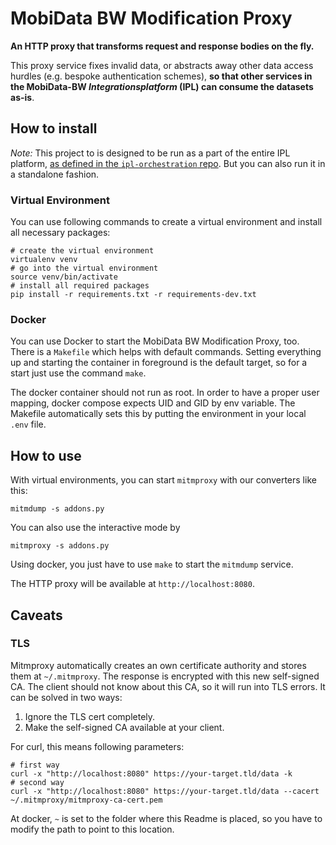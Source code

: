 # MobiData BW Modification Proxy

**An HTTP proxy that transforms request and response bodies on the fly.**

This proxy service fixes invalid data, or abstracts away other data access hurdles (e.g. bespoke authentication schemes), **so that other services in the MobiData-BW *Integrationsplatform* (IPL) can consume the datasets as-is**.

## How to install

*Note:* This project to is designed to be run as a part of the entire IPL platform, [as defined in the `ipl-orchestration` repo](https://github.com/mobidata-bw/ipl-orchestration). But you can also run it in a standalone fashion.

### Virtual Environment

You can use following commands to create a virtual environment and install all necessary packages:

```shell
# create the virtual environment
virtualenv venv
# go into the virtual environment
source venv/bin/activate
# install all required packages
pip install -r requirements.txt -r requirements-dev.txt
```

### Docker

You can use Docker to start the MobiData BW Modification Proxy, too. There is a `Makefile` which helps with default
commands. Setting everything up and starting the container in foreground is the default target, so for a start just 
use the command `make`.

The docker container should not run as root. In order to have a proper user mapping, docker compose expects UID and GID
by env variable. The Makefile automatically sets this by putting the environment in your local `.env` file.


## How to use

With virtual environments, you can start `mitmproxy` with our converters like this:

```shell
mitmdump -s addons.py
```

You can also use the interactive mode by

```shell
mitmproxy -s addons.py
```


Using docker, you just have to use `make` to start the `mitmdump` service.

The HTTP proxy will be available at `http://localhost:8080`.


## Caveats

### TLS

Mitmproxy automatically creates an own certificate authority and stores them at `~/.mitmproxy`. The response is encrypted 
with this new self-signed CA. The client should not know about this CA, so it will run into TLS errors. It can be
solved in two ways:

1) Ignore the TLS cert completely.
2) Make the self-signed CA available at your client.

For curl, this means following parameters:

```shell
# first way
curl -x "http://localhost:8080" https://your-target.tld/data -k
# second way
curl -x "http://localhost:8080" https://your-target.tld/data --cacert ~/.mitmproxy/mitmproxy-ca-cert.pem
```

At docker, `~` is set to the folder where this Readme is placed, so you have to modify the path to point to this 
location. 
